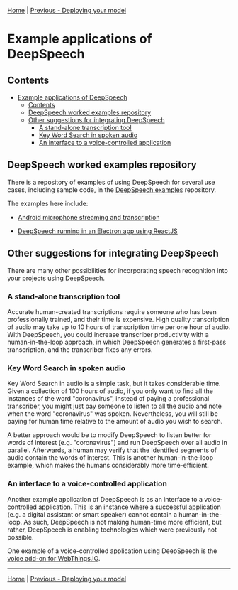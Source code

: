[Home](README.md) | [Previous - Deploying your model](DEPLOYMENT.md)

# Example applications of DeepSpeech

## Contents

- [Example applications of DeepSpeech](#example-applications-of-deepspeech)
  * [Contents](#contents)
  * [DeepSpeech worked examples repository](#deepspeech-worked-examples-repository)
  * [Other suggestions for integrating DeepSpeech](#other-suggestions-for-integrating-deepspeech)
    + [A stand-alone transcription tool](#a-stand-alone-transcription-tool)
    + [Key Word Search in spoken audio](#key-word-search-in-spoken-audio)
    + [An interface to a voice-controlled application](#an-interface-to-a-voice-controlled-application)

## DeepSpeech worked examples repository

There is a repository of examples of using DeepSpeech for several use cases, including sample code, in the [DeepSpeech examples](https://github.com/mozilla/DeepSpeech-examples/) repository.

The examples here include:

* [Android microphone streaming and transcription](https://github.com/mozilla/DeepSpeech-examples/tree/r0.9/android_mic_streaming)

* [DeepSpeech running in an Electron app using ReactJS](https://github.com/mozilla/DeepSpeech-examples/tree/r0.9/electron)

## Other suggestions for integrating DeepSpeech

There are many other possibilities for incorporating speech recognition into your projects using DeepSpeech.

### A stand-alone transcription tool

Accurate human-created transcriptions require someone who has been professionally trained, and their time is expensive. High quality transcription of audio may take up to 10 hours of transcription time per one hour of audio. With DeepSpeech, you could increase transcriber productivity with a human-in-the-loop approach, in which DeepSpeech generates a first-pass transcription, and the transcriber fixes any errors.

### Key Word Search in spoken audio

Key Word Search in audio is a simple task, but it takes considerable time. Given a collection of 100 hours of audio, if you only want to find all the instances of the word "coronavirus", instead of paying a professional transcriber, you might just pay someone to listen to all the audio and note when the word "coronavirus" was spoken. Nevertheless, you will still be paying for human time relative to the amount of audio you wish to search.

A better approach would be to modify DeepSpeech to listen better for words of interest (e.g. "coronavirus") and run DeepSpeech over all audio in parallel. Afterwards, a human may verify that the identified segments of audio contain the words of interest. This is another human-in-the-loop example, which makes the humans considerably more time-efficient.

### An interface to a voice-controlled application

Another example application of DeepSpeech is as an interface to a voice-controlled application. This is an instance where a successful application (e.g. a digital assistant or smart speaker) cannot contain a human-in-the-loop. As such, DeepSpeech is not making human-time more efficient, but rather, DeepSpeech is enabling technologies which were previously not possible.

One example of a voice-controlled application using DeepSpeech is the [voice add-on for WebThings.IO](https://github.com/WebThingsIO/voice-addon).

---

[Home](README.md) | [Previous - Deploying your model](DEPLOYMENT.md)
